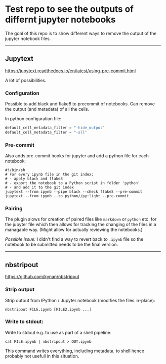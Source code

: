 # Test repo to see the outputs of differnt jupyter notebooks

The goal of this repo is to show different ways to remove the output of the jupyter notebook files. 

---
## Jupytext
https://jupytext.readthedocs.io/en/latest/using-pre-commit.html

A lot of possibilities. 

### Configuration
Possible to add black and flake8 to precommit of notebooks.
Can remove the output (and metadata) of all the cells. 

In python configuration file:
```python
default_cell_metadata_filter = "-hide_output"
default_cell_metadata_filter = "-all"
```
### Pre-commit
Also adds pre-commit hooks for jupyter and add a python file for each notebook:

```
#!/bin/sh
# For every ipynb file in the git index:
# - apply black and flake8
# - export the notebook to a Python script in folder 'python'
# - and add it to the git index
jupytext --from ipynb --pipe black --check flake8 --pre-commit
jupytext --from ipynb --to python//py:light --pre-commit
```
### Pairing
The plugin alows for creation of paired files like `markdown` or `python` etc. for the jupyter file which then allows for tracking the changing of the files in a managable way. (Might allow for actually reviewing the notebooks.)

*Possible issue:* I didn't find a way to revert back to `.ipynb` file so the notebook to be submitted needs to be the final version. 

---
## nbstripout
https://github.com/kynan/nbstripout


### Strip output
Strip output from IPython / Jupyter notebook (modifies the files in-place):
```console
nbstripout FILE.ipynb [FILE2.ipynb ...]
```

### Write to stdout:
Write to stdout e.g. to use as part of a shell pipeline:
```console
cat FILE.ipynb | nbstripout > OUT.ipynb
```
This command writes everything, including metadata, to shell hence probably not usefull in this situation.
